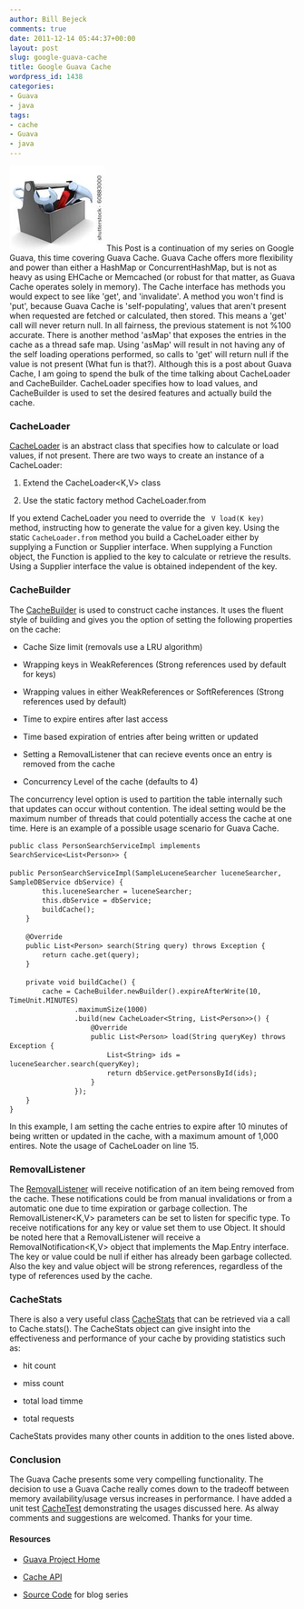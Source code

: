 ```yaml
---
author: Bill Bejeck
comments: true
date: 2011-12-14 05:44:37+00:00
layout: post
slug: google-guava-cache
title: Google Guava Cache
wordpress_id: 1438
categories:
- Guava
- java
tags:
- cache
- Guava
- java
---
```


<img class="left" src="../assets/images/toolbox.jpg" /> This Post is a continuation of my series on Google Guava, this time covering Guava Cache. Guava Cache offers more flexibility and power than either a HashMap or ConcurrentHashMap, but is not as heavy as using EHCache or Memcached (or robust for that matter, as Guava Cache operates solely in memory).  The Cache interface has methods you would expect to see like 'get', and 'invalidate'.  A method you won't find is 'put', because Guava Cache is 'self-populating', values that aren't present when requested are fetched or calculated, then stored. This means a 'get' call will never return null. In all fairness, the previous statement is not %100 accurate.  There is another method 'asMap' that exposes the entries in the cache as a thread safe map. Using 'asMap' will result in not having any of the self loading operations performed, so calls to 'get' will return null if the value is not present (What fun is that?).  Although this is a post about Guava Cache, I am going to spend the bulk of the time talking about CacheLoader and CacheBuilder.  CacheLoader specifies how to load values, and CacheBuilder is used to set the desired features and actually build the cache. 
<!--more-->

### CacheLoader


[CacheLoader](http://docs.guava-libraries.googlecode.com/git-history/v10.0.1/javadoc/com/google/common/cache/CacheLoader.html) is an abstract class that specifies how to calculate or load values, if not present.  There are two ways to create an instance of a CacheLoader:




  1. Extend the CacheLoader<K,V> class


  2. Use the static factory method CacheLoader.from

 
If you extend CacheLoader you need to override the ` V load(K key)` method, instructing how to generate the value for a given key.  Using the static `CacheLoader.from` method you build a CacheLoader either by supplying a Function or Supplier interface.  When supplying a Function object, the Function is applied to the key to calculate or retrieve the results.  Using a Supplier interface the value is obtained independent of the key. 


### CacheBuilder


The [CacheBuilder](http://docs.guava-libraries.googlecode.com/git-history/v10.0.1/javadoc/com/google/common/cache/CacheBuilder.html) is used to construct cache instances.  It uses the fluent style of building and gives you the option of setting the following properties on the cache:




  * Cache Size limit (removals use a LRU algorithm)


  * Wrapping keys in WeakReferences (Strong references used by default for keys)


  * Wrapping values in either WeakReferences or SoftReferences (Strong references used by default)


  * Time to expire entires after last access


  * Time based expiration of entries after being written or updated


  * Setting a RemovalListener that can recieve events once an entry is removed from the cache


  * Concurrency Level of the cache (defaults to 4)


The concurrency level option is used to partition the table internally such that updates can occur without contention. The ideal setting would be the maximum number of threads that could potentially access the cache at one time.  Here is an example of a possible usage scenario for Guava Cache.

    
    
    public class PersonSearchServiceImpl implements SearchService<List<Person>> {
    
    public PersonSearchServiceImpl(SampleLuceneSearcher luceneSearcher, SampleDBService dbService) {
            this.luceneSearcher = luceneSearcher;
            this.dbService = dbService;
            buildCache();
        }
    
        @Override
        public List<Person> search(String query) throws Exception {
            return cache.get(query);
        }
    
        private void buildCache() {
            cache = CacheBuilder.newBuilder().expireAfterWrite(10, TimeUnit.MINUTES)
                    .maximumSize(1000)
                    .build(new CacheLoader<String, List<Person>>() {
                        @Override
                        public List<Person> load(String queryKey) throws Exception {
                            List<String> ids = luceneSearcher.search(queryKey);
                            return dbService.getPersonsById(ids);
                        }
                    });
        }
    }
    


In this example, I am setting the cache entries to expire after 10 minutes of being written or updated in the cache, with a maximum amount of 1,000 entires. Note the usage of CacheLoader on line 15.


### RemovalListener


The [RemovalListener](http://docs.guava-libraries.googlecode.com/git-history/v10.0.1/javadoc/com/google/common/cache/RemovalListener.html) will receive notification of an item being removed from the cache.  These notifications could be from manual invalidations or from a automatic one due to time expiration or garbage collection.  The RemovalListener<K,V> parameters can be set to listen for specific type.  To receive notifications for any key or value set them to use Object.  It should be noted here that a RemovalListener will receive a RemovalNotification<K,V> object that implements the Map.Entry interface.  The key or value could be null if either has already been garbage collected.  Also the key and value object will be strong references, regardless of the type of references used by the cache.


### CacheStats


There is also a very useful class [CacheStats](http://docs.guava-libraries.googlecode.com/git-history/v10.0.1/javadoc/com/google/common/cache/CacheStats.html) that can be retrieved via a call to Cache.stats().  The CacheStats object can give 
insight into the effectiveness and performance of your cache by providing statistics such as:




  * hit count


  * miss count


  * total load timme


  * total requests


CacheStats provides many other counts in addition to the ones listed above.


### Conclusion


The Guava Cache presents some very compelling functionality.  The decision to use a Guava Cache really comes down to the tradeoff between memory availability/usage versus increases in performance.  I have added a unit test [CacheTest](https://github.com/bbejeck/guava-blog/blob/master/src/test/java/bbejeck/guava/cache/CacheTest.java) demonstrating the usages discussed here. As alway comments and suggestions are welcomed. Thanks for your time.



#### Resources






  * [Guava Project Home](http://code.google.com/p/guava-libraries/)


  * [Cache API](http://docs.guava-libraries.googlecode.com/git-history/v10.0.1/javadoc/com/google/common/cache/package-summary.html)


  * [Source Code](https://github.com/bbejeck/guava-blog) for blog series


